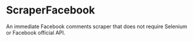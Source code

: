 # ScraperFacebook

An immediate Facebook comments scraper that does not require Selenium or Facebook official API.
